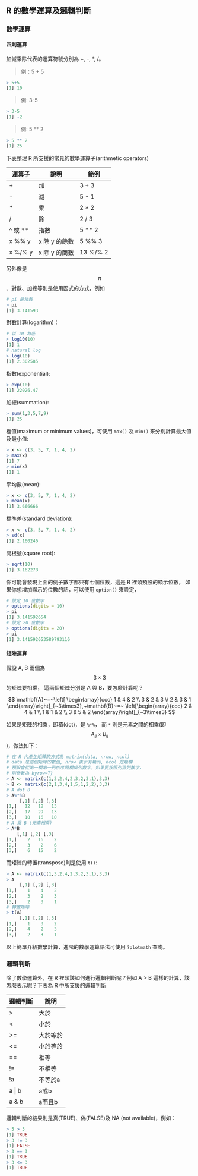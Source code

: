 ## R 的數學運算及邏輯判斷

### 數學運算

#### 四則運算

加減乘除代表的運算符號分別為 +, -, *, /。

> 例：5 + 5

```R
> 5+5
[1] 10
```

> 例: 3-5

```R
> 3-5
[1] -2
```

> 例: 5 ** 2

```R
> 5 ** 2
[1] 25
```

下表整理 R 所支援的常見的數學運算子(arithmetic operators)

| 運算子  | 說明          | 範例     |
| ------- | ------------- | -------- |
| +       | 加            | 3 + 3    |
| -       | 減            | 5 - 1    |
| *       | 乘            | 2 * 2    |
| /       | 除            | 2 / 3    |
| ^ 或 ** | 指數          | 5 ** 2   |
| x %% y  | x 除 y 的餘數 | 5 %% 3   |
| x %/% y | x 除 y 的商數 | 13 %/% 2 |

另外像是 $$\pi$$、對數、加總等則是使用函式的方式，例如

```R
# pi 是常數
> pi
[1] 3.141593
```

對數計算(logarithm)：

```R
# 以 10 為底
> log10(10)
[1] 1
# natural log
> log(10)
[1] 2.302585
```

指數(exponential):

```R
> exp(10)
[1] 22026.47
```

加總(summation):

```R
> sum(1,3,5,7,9)
[1] 25
```

極值(maximum or minimum values)，可使用 ```max()``` 及 ```min()``` 
來分別計算最大值及最小值:

```R
> x <- c(3, 5, 7, 1, 4, 2)
> max(x)
[1] 7
> min(x)
[1] 1
```

平均數(mean):

```R
> x <- c(3, 5, 7, 1, 4, 2)
> mean(x)
[1] 3.666666
```

標準差(standard deviation):

```R
> x <- c(3, 5, 7, 1, 4, 2)
> sd(x)
[1] 2.160246
```

開根號(square root):

```R
> sqrt(10)
[1] 3.162278
```

你可能會發現上面的例子數字都只有七個位數，這是 R 裡頭預設的顯示位數，
如果你想增加顯示的位數的話，可以使用 ```option()``` 來設定，

```R
# 設定 10 位數字
> options(digits = 10)
> pi
[1] 3.141592654
# 設定 20 位數字
> options(digits = 20)
> pi
[1] 3.141592653589793116
```

#### 矩陣運算

假設 A, B 兩個為 $$3 \times 3$$ 的矩陣要相乘，
這兩個矩陣分別是 A 與 B，要怎麼計算呢？

$$
\mathbf{A}~=~\left[
\begin{array}{ccc}
1 & 4 & 2 \\
3 & 2 & 3 \\
2 & 3 & 1
\end{array}\right]_{~3\times3},~\mathbf{B}~=~
\left[\begin{array}{ccc}
2 & 4 & 1 \\
1 & 1 & 2 \\
3 & 5 & 2
\end{array}\right]_{~3\times3}
$$

如果是矩陣的相乘，即積(dot)，是 ```%*%```，
而 ```*``` 則是元素之間的相乘(即 $$A_{ij}\times B_{ij}$$)，做法如下：

```R
# 在 R 內產生矩陣的方式為 matrix(data, nrow, ncol)
# data 是這個矩陣的數值, nrow 表示有幾列, ncol 是幾欄
# 預設會從第一欄第一列依序照欄排列數字，如果要按照列排列數字，
# 則參數為 byrow=T}
> A <- matrix(c(1,3,2,4,2,3,2,3,1),3,3)
> B <- matrix(c(2,1,3,4,1,5,1,2,2),3,3)
# A dot B
> A%*%B
     [,1] [,2] [,3]
[1,]   12   18   13
[2,]   17   29   13
[3,]   10   16   10
# A 乘 B (元素相乘)
> A*B
    [,1] [,2] [,3]
[1,]    2   16    2
[2,]    3    2    6
[3,]    6   15    2

```

而矩陣的轉置(transpose)則是使用 ```t()```:

```R
> A <- matrix(c(1,3,2,4,2,3,2,3,1),3,3)
> A
     [,1] [,2] [,3]
[1,]    1    4    2
[2,]    3    2    3
[3,]    2    3    1
# 轉置矩陣
> t(A)
     [,1] [,2] [,3]
[1,]    1    3    2
[2,]    4    2    3
[3,]    2    3    1

```


以上簡單介紹數學計算，進階的數學運算語法可使用 ```?plotmath``` 查詢。

### 邏輯判斷

除了數學運算外，在 R 裡頭該如何進行邏輯判斷呢？例如 A > B 這樣的計算，該怎麼表示呢？下表為 R 中所支援的邏輯判斷

| 邏輯判斷 |  說明              |
| -------  |  ----------------- |
|  >       |  大於              |
|  <       |  小於              |
|  >=      |  大於等於          |
|  <=      |  小於等於          |
|  ==      |  相等              |
|  !=      |  不相等            |
|  !a      |  不等於a           |
|  a \| b   |  a或b              |
|  a & b   |  a而且b            |

邏輯判斷的結果則是真(TRUE)、偽(FALSE)及 NA (not available)，例如：

```R
> 5 > 3
[1] TRUE
> 3 != 3
[1] FALSE
> 3 == 3
[1] TRUE
> 3 <= 3
[1] TRUE
```
